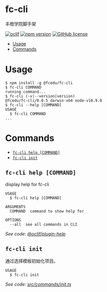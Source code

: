 fc-cli
======

丰橙学院脚手架

[![oclif](https://img.shields.io/badge/cli-oclif-brightgreen.svg)](https://oclif.io)
[![npm version](https://badge.fury.io/js/%40fcedu%2Ffc-cli.svg)](https://badge.fury.io/js/%40fcedu%2Ffc-cli)
[![GitHub license](https://img.shields.io/github/license/fcedu/fc-cli.svg)](https://github.com/fcedu/fc-cli)

<!-- toc -->
* [Usage](#usage)
* [Commands](#commands)
<!-- tocstop -->
# Usage
<!-- usage -->
```sh-session
$ npm install -g @fcedu/fc-cli
$ fc-cli COMMAND
running command...
$ fc-cli (-v|--version|version)
@fcedu/fc-cli/0.0.5 darwin-x64 node-v10.9.0
$ fc-cli --help [COMMAND]
USAGE
  $ fc-cli COMMAND
...
```
<!-- usagestop -->
# Commands
<!-- commands -->
* [`fc-cli help [COMMAND]`](#fc-cli-help-command)
* [`fc-cli init`](#fc-cli-init)

## `fc-cli help [COMMAND]`

display help for fc-cli

```
USAGE
  $ fc-cli help [COMMAND]

ARGUMENTS
  COMMAND  command to show help for

OPTIONS
  --all  see all commands in CLI
```

_See code: [@oclif/plugin-help](https://github.com/oclif/plugin-help/blob/v2.2.0/src/commands/help.ts)_

## `fc-cli init`

通过选择模板初始化项目。

```
USAGE
  $ fc-cli init
```

_See code: [src/commands/init.ts](https://github.com/fcedu/fc-cli/blob/v0.0.5/src/commands/init.ts)_
<!-- commandsstop -->
